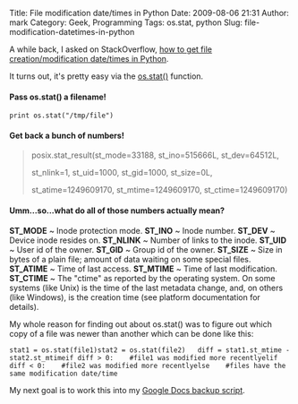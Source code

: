 Title: File modification date/times in Python
Date: 2009-08-06 21:31
Author: mark
Category: Geek, Programming
Tags: os.stat, python
Slug: file-modification-datetimes-in-python

A while back, I asked on StackOverflow, [how to get file
creation/modification date/times in Python][].

It turns out, it's pretty easy via the [os.stat()][] function.

#### Pass os.stat() a filename!



    print os.stat("/tmp/file")



#### Get back a bunch of numbers!



> 
> posix.stat\_result(st\_mode=33188, st\_ino=515666L, st\_dev=64512L,
>
> st\_nlink=1, st\_uid=1000, st\_gid=1000, st\_size=0L,
>
> st\_atime=1249609170, st\_mtime=1249609170, st\_ctime=1249609170)
>
> 



#### Umm...so...what do all of those numbers actually mean?



**ST\_MODE**
  ~ Inode protection mode.
**ST\_INO**
  ~ Inode number.
**ST\_DEV**
  ~ Device inode resides on.
**ST\_NLINK**
  ~ Number of links to the inode.
**ST\_UID**
  ~ User id of the owner.
**ST\_GID**
  ~ Group id of the owner.
**ST\_SIZE**
  ~ Size in bytes of a plain file; amount of data waiting on some
    special files.
**ST\_ATIME**
  ~ Time of last access.
**ST\_MTIME**
  ~ Time of last modification.
**ST\_CTIME**
  ~ The "ctime" as reported by the operating system. On some systems
    (like Unix) is the time of the last metadata change, and, on others
    (like Windows), is the creation time (see platform documentation for
    details).



My whole reason for finding out about os.stat() was to figure out which
copy of a file was newer than another which can be done like this:


    stat1 = os.stat(file1)stat2 = os.stat(file2)   diff = stat1.st_mtime - stat2.st_mtimeif diff > 0:    #file1 was modified more recentlyelif diff < 0:    #file2 was modified more recentlyelse    #files have the same modification date/time



My next goal is to work this into my [Google Docs backup script][].

  [how to get file creation/modification date/times in Python]: http://stackoverflow.com/questions/237079/how-to-get-file-creation-modification-date-times-in-python
  [os.stat()]: http://www.python.org/doc/2.5.2/lib/module-stat.html
  [Google Docs backup script]: http://mark.biek.org/blog/2009/03/backing-up-your-google-docs/
